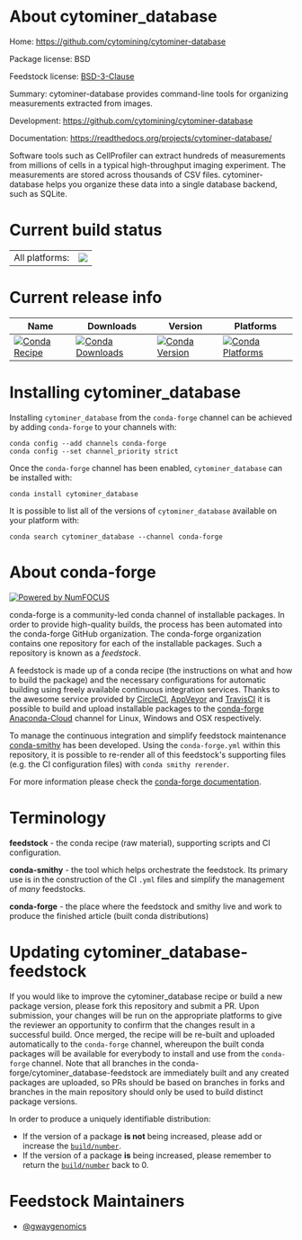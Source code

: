 About cytominer_database
========================

Home: https://github.com/cytomining/cytominer-database

Package license: BSD

Feedstock license: [BSD-3-Clause](https://github.com/conda-forge/cytominer_database-feedstock/blob/master/LICENSE.txt)

Summary: cytominer-database provides command-line tools for organizing measurements extracted from images.

Development: https://github.com/cytomining/cytominer-database

Documentation: https://readthedocs.org/projects/cytominer-database/

Software tools such as CellProfiler can extract hundreds of measurements from millions of cells in a typical high-throughput imaging experiment. The measurements are stored across thousands of CSV files. cytominer-database helps you organize these data into a single database backend, such as SQLite.

Current build status
====================


<table><tr><td>All platforms:</td>
    <td>
      <a href="https://dev.azure.com/conda-forge/feedstock-builds/_build/latest?definitionId=7126&branchName=master">
        <img src="https://dev.azure.com/conda-forge/feedstock-builds/_apis/build/status/cytominer_database-feedstock?branchName=master">
      </a>
    </td>
  </tr>
</table>

Current release info
====================

| Name | Downloads | Version | Platforms |
| --- | --- | --- | --- |
| [![Conda Recipe](https://img.shields.io/badge/recipe-cytominer_database-green.svg)](https://anaconda.org/conda-forge/cytominer_database) | [![Conda Downloads](https://img.shields.io/conda/dn/conda-forge/cytominer_database.svg)](https://anaconda.org/conda-forge/cytominer_database) | [![Conda Version](https://img.shields.io/conda/vn/conda-forge/cytominer_database.svg)](https://anaconda.org/conda-forge/cytominer_database) | [![Conda Platforms](https://img.shields.io/conda/pn/conda-forge/cytominer_database.svg)](https://anaconda.org/conda-forge/cytominer_database) |

Installing cytominer_database
=============================

Installing `cytominer_database` from the `conda-forge` channel can be achieved by adding `conda-forge` to your channels with:

```
conda config --add channels conda-forge
conda config --set channel_priority strict
```

Once the `conda-forge` channel has been enabled, `cytominer_database` can be installed with:

```
conda install cytominer_database
```

It is possible to list all of the versions of `cytominer_database` available on your platform with:

```
conda search cytominer_database --channel conda-forge
```


About conda-forge
=================

[![Powered by NumFOCUS](https://img.shields.io/badge/powered%20by-NumFOCUS-orange.svg?style=flat&colorA=E1523D&colorB=007D8A)](http://numfocus.org)

conda-forge is a community-led conda channel of installable packages.
In order to provide high-quality builds, the process has been automated into the
conda-forge GitHub organization. The conda-forge organization contains one repository
for each of the installable packages. Such a repository is known as a *feedstock*.

A feedstock is made up of a conda recipe (the instructions on what and how to build
the package) and the necessary configurations for automatic building using freely
available continuous integration services. Thanks to the awesome service provided by
[CircleCI](https://circleci.com/), [AppVeyor](https://www.appveyor.com/)
and [TravisCI](https://travis-ci.com/) it is possible to build and upload installable
packages to the [conda-forge](https://anaconda.org/conda-forge)
[Anaconda-Cloud](https://anaconda.org/) channel for Linux, Windows and OSX respectively.

To manage the continuous integration and simplify feedstock maintenance
[conda-smithy](https://github.com/conda-forge/conda-smithy) has been developed.
Using the ``conda-forge.yml`` within this repository, it is possible to re-render all of
this feedstock's supporting files (e.g. the CI configuration files) with ``conda smithy rerender``.

For more information please check the [conda-forge documentation](https://conda-forge.org/docs/).

Terminology
===========

**feedstock** - the conda recipe (raw material), supporting scripts and CI configuration.

**conda-smithy** - the tool which helps orchestrate the feedstock.
                   Its primary use is in the construction of the CI ``.yml`` files
                   and simplify the management of *many* feedstocks.

**conda-forge** - the place where the feedstock and smithy live and work to
                  produce the finished article (built conda distributions)


Updating cytominer_database-feedstock
=====================================

If you would like to improve the cytominer_database recipe or build a new
package version, please fork this repository and submit a PR. Upon submission,
your changes will be run on the appropriate platforms to give the reviewer an
opportunity to confirm that the changes result in a successful build. Once
merged, the recipe will be re-built and uploaded automatically to the
`conda-forge` channel, whereupon the built conda packages will be available for
everybody to install and use from the `conda-forge` channel.
Note that all branches in the conda-forge/cytominer_database-feedstock are
immediately built and any created packages are uploaded, so PRs should be based
on branches in forks and branches in the main repository should only be used to
build distinct package versions.

In order to produce a uniquely identifiable distribution:
 * If the version of a package **is not** being increased, please add or increase
   the [``build/number``](https://docs.conda.io/projects/conda-build/en/latest/resources/define-metadata.html#build-number-and-string).
 * If the version of a package **is** being increased, please remember to return
   the [``build/number``](https://docs.conda.io/projects/conda-build/en/latest/resources/define-metadata.html#build-number-and-string)
   back to 0.

Feedstock Maintainers
=====================

* [@gwaygenomics](https://github.com/gwaygenomics/)

